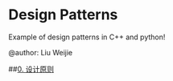Design Patterns
===

Example of design patterns in C++ and python!

@author: Liu Weijie

##[0. 设计原则](./0.design_principle/design_principle.md)

